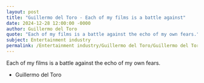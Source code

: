 ```yaml
---
layout: post
title: "Guillermo del Toro - Each of my films is a battle against"
date: 2024-12-28 12:00:00 -0000
author: Guillermo del Toro
quote: "Each of my films is a battle against the echo of my own fears."
subject: Entertainment industry
permalink: /Entertainment industry/Guillermo del Toro/Guillermo del Toro - Each of my films is a battle against
---
```


Each of my films is a battle against the echo of my own fears.

- Guillermo del Toro
